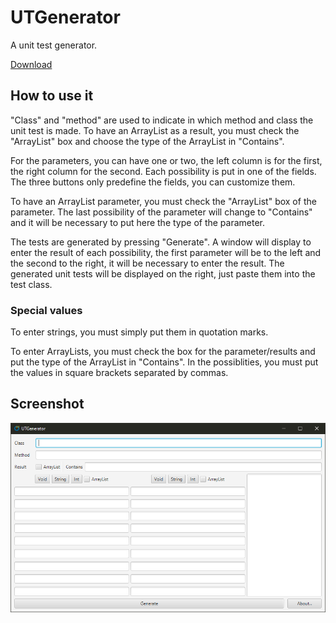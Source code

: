 # UTGenerator

A unit test generator.

[Download](https://github.com/Guduche/UTGenerator/releases)

## How to use it

"Class" and "method" are used to indicate in which method and class the unit test is made.
To have an ArrayList as a result, you must check the "ArrayList" box and choose the type of the ArrayList in "Contains".

For the parameters, you can have one or two, the left column is for the first, the right column for the second.
Each possibility is put in one of the fields.
The three buttons only predefine the fields, you can customize them.

To have an ArrayList parameter, you must check the "ArrayList" box of the parameter. The last possibility of the parameter will change to "Contains" and it will be necessary to put here the type of the parameter.

The tests are generated by pressing "Generate". A window will display to enter the result of each possibility, the first parameter will be to the left and the second to the right, it will be necessary to enter the result. The generated unit tests will be displayed on the right, just paste them into the test class.

### Special values

To enter strings, you must simply put them in quotation marks.

To enter ArrayLists, you must check the box for the parameter/results and put the type of the ArrayList in "Contains". In the possiblities, you must put the values in square brackets separated by commas.

## Screenshot

![](https://raw.githubusercontent.com/Guduche/UTGenerator/master/screenshot.png)
